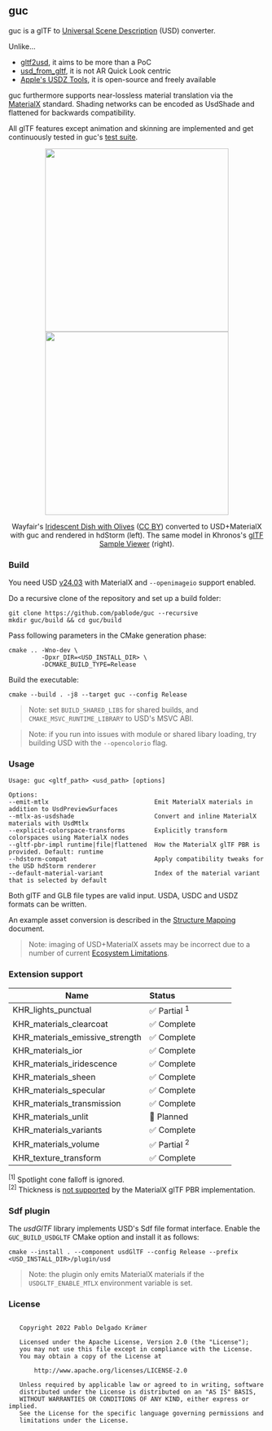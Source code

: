 ## guc

guc is a glTF to [Universal Scene Description](https://github.com/PixarAnimationStudios/USD) (USD) converter.

Unlike...
 - [gltf2usd](https://github.com/kcoley/gltf2usd), it aims to be more than a PoC
 - [usd_from_gltf](https://github.com/google/usd_from_gltf), it is not AR Quick Look centric
 - [Apple's USDZ Tools](https://developer.apple.com/augmented-reality/tools/), it is open-source and freely available

guc furthermore supports near-lossless material translation via the [MaterialX](https://github.com/AcademySoftwareFoundation/MaterialX) standard.
Shading networks can be encoded as UsdShade and flattened for backwards compatibility.

All glTF features except animation and skinning are implemented and get continuously tested in guc's [test suite](https://github.com/pablode/guc-tests).

<p align="middle">
  <img width=360 src="preview_hdStorm.png" />
  <img width=360 src="preview_glTFSampleViewer.png" />
</p>
<p align="middle">
  Wayfair's <a href="https://github.com/KhronosGroup/glTF-Sample-Models/tree/16e803435fca5b07dde3dbdc5bd0e9b8374b2750/2.0/IridescentDishWithOlives">Iridescent Dish with Olives</a> (<a href="https://creativecommons.org/licenses/by/4.0/">CC BY</a>) converted to USD+MaterialX with guc and rendered in hdStorm (left).
  The same model in Khronos's <a href="https://github.khronos.org/glTF-Sample-Viewer-Release/">glTF Sample Viewer</a> (right).
</p>

### Build

You need USD <a href="https://github.com/PixarAnimationStudios/OpenUSD/tree/v24.03">v24.03</a> with MaterialX and `--openimageio` support enabled.

Do a recursive clone of the repository and set up a build folder:
```
git clone https://github.com/pablode/guc --recursive
mkdir guc/build && cd guc/build
```

Pass following parameters in the CMake generation phase:
```
cmake .. -Wno-dev \
         -Dpxr_DIR=<USD_INSTALL_DIR> \
         -DCMAKE_BUILD_TYPE=Release
```

Build the executable:
```
cmake --build . -j8 --target guc --config Release
```

> Note: set `BUILD_SHARED_LIBS` for shared builds, and `CMAKE_MSVC_RUNTIME_LIBRARY` to USD's MSVC ABI.

> Note: if you run into issues with module or shared libary loading, try building USD with the `--opencolorio` flag.

### Usage

```
Usage: guc <gltf_path> <usd_path> [options]

Options:
--emit-mtlx                             Emit MaterialX materials in addition to UsdPreviewSurfaces
--mtlx-as-usdshade                      Convert and inline MaterialX materials with UsdMtlx
--explicit-colorspace-transforms        Explicitly transform colorspaces using MaterialX nodes
--gltf-pbr-impl runtime|file|flattened  How the MaterialX glTF PBR is provided. Default: runtime
--hdstorm-compat                        Apply compatibility tweaks for the USD hdStorm renderer
--default-material-variant              Index of the material variant that is selected by default
```

Both glTF and GLB file types are valid input. USDA, USDC and USDZ formats can be written.

An example asset conversion is described in the [Structure Mapping](docs/Structure_Mapping.md) document.

> Note: imaging of USD+MaterialX assets may be incorrect due to a number of current [Ecosystem Limitations](docs/Ecosystem_Limitations.md).

### Extension support

Name                                | Status&nbsp;&nbsp;&nbsp;&nbsp;&nbsp;&nbsp;&nbsp;&nbsp;&nbsp;&nbsp;&nbsp;&nbsp;&nbsp;&nbsp;&nbsp;&nbsp;&nbsp;&nbsp;&nbsp;&nbsp;&nbsp;&nbsp;&nbsp;&nbsp;
------------------------------------|----------
KHR_lights_punctual                 | ✅ Partial <sup>1</sup>
KHR_materials_clearcoat             | ✅ Complete
KHR_materials_emissive_strength     | ✅ Complete
KHR_materials_ior                   | ✅ Complete
KHR_materials_iridescence           | ✅ Complete
KHR_materials_sheen                 | ✅ Complete
KHR_materials_specular              | ✅ Complete
KHR_materials_transmission          | ✅ Complete
KHR_materials_unlit                 | 🚧 Planned
KHR_materials_variants              | ✅ Complete
KHR_materials_volume                | ✅ Partial <sup>2</sup>
KHR_texture_transform               | ✅ Complete

<sup>\[1\]</sup> Spotlight cone falloff is ignored.  
<sup>\[2\]</sup> Thickness is <a href="https://github.com/AcademySoftwareFoundation/MaterialX/pull/861">not supported</a> by the MaterialX glTF PBR implementation.

### Sdf plugin

The _usdGlTF_ library implements USD's Sdf file format interface. Enable the `GUC_BUILD_USDGLTF` CMake option and install it as follows:
```
cmake --install . --component usdGlTF --config Release --prefix <USD_INSTALL_DIR>/plugin/usd
```

> Note: the plugin only emits MaterialX materials if the `USDGLTF_ENABLE_MTLX` environment variable is set.

### License

```

   Copyright 2022 Pablo Delgado Krämer

   Licensed under the Apache License, Version 2.0 (the "License");
   you may not use this file except in compliance with the License.
   You may obtain a copy of the License at

       http://www.apache.org/licenses/LICENSE-2.0

   Unless required by applicable law or agreed to in writing, software
   distributed under the License is distributed on an "AS IS" BASIS,
   WITHOUT WARRANTIES OR CONDITIONS OF ANY KIND, either express or implied.
   See the License for the specific language governing permissions and
   limitations under the License.

```
